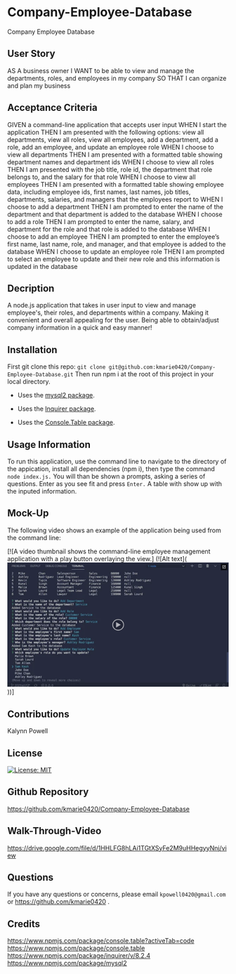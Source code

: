 # Company-Employee-Database
Company Employee Database

## User Story

AS A business owner
I WANT to be able to view and manage the departments, roles, and employees in my company
SO THAT I can organize and plan my business

## Acceptance Criteria

GIVEN a command-line application that accepts user input
WHEN I start the application
THEN I am presented with the following options: view all departments, view all roles, view all employees, add a department, add a role, add an employee, and update an employee role
WHEN I choose to view all departments
THEN I am presented with a formatted table showing department names and department ids
WHEN I choose to view all roles
THEN I am presented with the job title, role id, the department that role belongs to, and the salary for that role
WHEN I choose to view all employees
THEN I am presented with a formatted table showing employee data, including employee ids, first names, last names, job titles, departments, salaries, and managers that the employees report to
WHEN I choose to add a department
THEN I am prompted to enter the name of the department and that department is added to the database
WHEN I choose to add a role
THEN I am prompted to enter the name, salary, and department for the role and that role is added to the database
WHEN I choose to add an employee
THEN I am prompted to enter the employee’s first name, last name, role, and manager, and that employee is added to the database
WHEN I choose to update an employee role
THEN I am prompted to select an employee to update and their new role and this information is updated in the database 

## Decription

A node.js application that takes in user input to view and manage employee's, their roles, and departments within a company. Making it convenient and overall appealing for the user. Being able to obtain/adjust company information in a quick and easy manner!

## Installation

First git clone this repo: `git clone git@github.com:kmarie0420/Company-Employee-Database.git`
Then run npm i at the root of this project in your local directory.

  * Uses the [mysql2 package](https://www.npmjs.com/package/mysql2).
  
  * Uses the [Inquirer package](https://www.npmjs.com/package/inquirer/v/8.2.4).
  * Uses the [Console.Table package](https://www.npmjs.com/package/console.table).

## Usage Information

To run this application, use the command line to navigate to the directory of the appication, install all dependencies (npm i), then type the command `node index.js.` You will than be shown a prompts, asking a series of questions. Enter as you see fit and press `Enter.` A table with show up with the inputed information.

## Mock-Up

The following video shows an example of the application being used from the command line:

[![A video thumbnail shows the command-line employee management application with a play button overlaying the view.]
(![Alt text](![Alt text](images/ExpectedOutcome.png)))]

## Contributions

Kalynn Powell

## License

[![License: MIT](https://img.shields.io/badge/License-MIT-yellow.svg)](https://opensource.org/licenses/MIT)

## Github Repository

https://github.com/kmarie0420/Company-Employee-Database

## Walk-Through-Video

https://drive.google.com/file/d/1HHLFG8hLAi1TGtXSyFe2M9uHHegyyNnj/view

## Questions

If you have any questions or concerns, please email `kpowell0420@gmail.com` or https://github.com/kmarie0420 . 

## Credits
https://www.npmjs.com/package/console.table?activeTab=code 
https://www.npmjs.com/package/console.table 
https://www.npmjs.com/package/inquirer/v/8.2.4
https://www.npmjs.com/package/mysql2 
